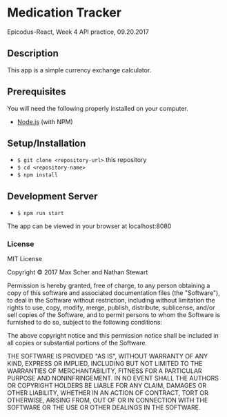 # Medication Tracker

Epicodus-React, Week 4 API practice, 09.20.2017

## Description

This app is a simple currency exchange calculator.

## Prerequisites

You will need the following properly installed on your computer.

* [Node.js](https://nodejs.org/) (with NPM)

## Setup/Installation

* `$ git clone <repository-url>` this repository
* `$ cd <repository-name>`
* `$ npm install`

## Development Server

* `$ npm run start`

The app can be viewed in your browser at localhost:8080

### License

MIT License

Copyright &copy; 2017 Max Scher and Nathan Stewart

Permission is hereby granted, free of charge, to any person obtaining a copy
of this software and associated documentation files (the "Software"), to deal
in the Software without restriction, including without limitation the rights
to use, copy, modify, merge, publish, distribute, sublicense, and/or sell
copies of the Software, and to permit persons to whom the Software is
furnished to do so, subject to the following conditions:

The above copyright notice and this permission notice shall be included in all
copies or substantial portions of the Software.

THE SOFTWARE IS PROVIDED "AS IS", WITHOUT WARRANTY OF ANY KIND, EXPRESS OR
IMPLIED, INCLUDING BUT NOT LIMITED TO THE WARRANTIES OF MERCHANTABILITY,
FITNESS FOR A PARTICULAR PURPOSE AND NONINFRINGEMENT. IN NO EVENT SHALL THE
AUTHORS OR COPYRIGHT HOLDERS BE LIABLE FOR ANY CLAIM, DAMAGES OR OTHER
LIABILITY, WHETHER IN AN ACTION OF CONTRACT, TORT OR OTHERWISE, ARISING FROM,
OUT OF OR IN CONNECTION WITH THE SOFTWARE OR THE USE OR OTHER DEALINGS IN THE
SOFTWARE.
